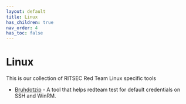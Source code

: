 ```yaml
---
layout: default
title: Linux
has_children: true
nav_order: 4
has_toc: false
---
```


# Linux

This is our collection of RITSEC Red Team Linux specific tools

- [Bruhdotzip](/linux/bruhdotzip/) - A tool that helps redteam test for default credentials on SSH and WinRM.